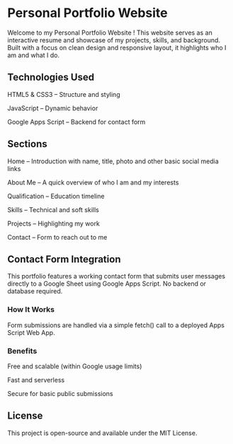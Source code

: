 # Personal Portfolio Website
Welcome to my Personal Portfolio Website ! This website serves as an interactive resume and showcase of my projects, skills, and background. Built with a focus on clean design and responsive layout, it highlights who I am and what I do.

## Technologies Used

HTML5 & CSS3 – Structure and styling

JavaScript – Dynamic behavior

Google Apps Script – Backend for contact form

## Sections

Home – Introduction with name, title, photo and other basic social media links

About Me – A quick overview of who I am and my interests

Qualification – Education timeline

Skills – Technical and soft skills

Projects – Highlighting my work

Contact – Form to reach out to me

## Contact Form Integration

This portfolio features a working contact form that submits user messages directly to a Google Sheet using Google Apps Script. No backend or database required.

### How It Works

Form submissions are handled via a simple fetch() call to a deployed Apps Script Web App.

### Benefits

Free and scalable (within Google usage limits)

Fast and serverless

Secure for basic public submissions

## License

This project is open-source and available under the MIT License.
